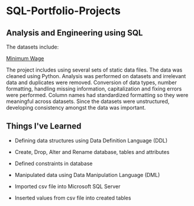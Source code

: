 # SQL-Portfolio-Projects
## Analysis and Engineering using SQL

The datasets include: 

[Minimum Wage](https://www.kaggle.com/datasets/lislejoem/us-minimum-wage-by-state-from-1968-to-2017)

The project includes using several sets of static data files. The data was cleaned using Python. Analysis was performed on datasets and irrelevant data and duplicates were removed. Conversion of data types, number formatting, handling missing information, capitalization and fixing errors were performed. Column names had standardized formatting so they were meaningful across datasets. Since the datasets were unstructured, developing consistency amongst the data was important. 





## Things I've Learned

* Defining data structures using Data Definition Language (DDL) 

* Create, Drop, Alter and Rename database, tables and attributes 

* Defined constraints in database

* Manipulated data using Data Manipulation Language (DML)

* Imported csv file into Microsoft SQL Server

* Inserted values from csv file into created tables

